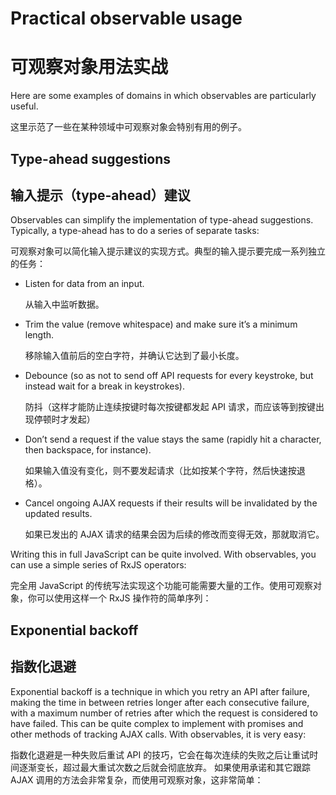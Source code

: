 # Practical observable usage

# 可观察对象用法实战

Here are some examples of domains in which observables are particularly useful.

这里示范了一些在某种领域中可观察对象会特别有用的例子。

## Type-ahead suggestions

## 输入提示（type-ahead）建议

Observables can simplify the implementation of type-ahead suggestions. Typically, a type-ahead has to do a series of separate tasks:

可观察对象可以简化输入提示建议的实现方式。典型的输入提示要完成一系列独立的任务：

* Listen for data from an input.

   从输入中监听数据。

* Trim the value (remove whitespace) and make sure it’s a minimum length.

   移除输入值前后的空白字符，并确认它达到了最小长度。

* Debounce (so as not to send off API requests for every keystroke, but instead wait for a break in keystrokes).

   防抖（这样才能防止连续按键时每次按键都发起 API 请求，而应该等到按键出现停顿时才发起）

* Don’t send a request if the value stays the same (rapidly hit a character, then backspace, for instance).

   如果输入值没有变化，则不要发起请求（比如按某个字符，然后快速按退格）。

* Cancel ongoing AJAX requests if their results will be invalidated by the updated results.

   如果已发出的 AJAX 请求的结果会因为后续的修改而变得无效，那就取消它。

Writing this in full JavaScript can be quite involved. With observables, you can use a simple series of RxJS operators:

完全用 JavaScript 的传统写法实现这个功能可能需要大量的工作。使用可观察对象，你可以使用这样一个 RxJS 操作符的简单序列：

<code-example path="practical-observable-usage/src/typeahead.ts" title="Typeahead"></code-example>

## Exponential backoff

## 指数化退避

Exponential backoff is a technique in which you retry an API after failure, making the time in between retries longer after each consecutive failure, with a maximum number of retries after which the request is considered to have failed. This can be quite complex to implement with promises and other methods of tracking AJAX calls. With observables, it is very easy:

指数化退避是一种失败后重试 API 的技巧，它会在每次连续的失败之后让重试时间逐渐变长，超过最大重试次数之后就会彻底放弃。
如果使用承诺和其它跟踪 AJAX 调用的方法会非常复杂，而使用可观察对象，这非常简单：

<code-example path="practical-observable-usage/src/backoff.ts" title="Exponential backoff"></code-example>
